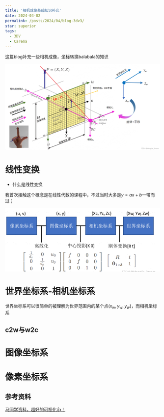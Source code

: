 ```yaml
---
title: '相机成像基础知识补充'
date: 2024-04-02
permalink: /posts/2024/04/blog-3dv3/
star: superior
tags:
  - 3DV
  - Carema
---
```




这篇blog补充一些相机成像，坐标转换balabala的知识

![十分详细的图](image-14.png)

# 线性变换

* 什么是线性变换

我首次接触这个概念是在线性代数的课程中，不过当时大多是$y = ax+b$一带而过；


![各种坐标系的总结](image-13.png)

# 世界坐标系-相机坐标系

世界坐标系可以很简单的被理解为世界范围内的某个点$(x_{w},y_{w},y_{w})$，而相机坐标系

## c2w与w2c

# 图像坐标系

# 像素坐标系





## 参考资料

[马同学资料，超好的可视化👍！](https://www.matongxue.com/madocs/244/)